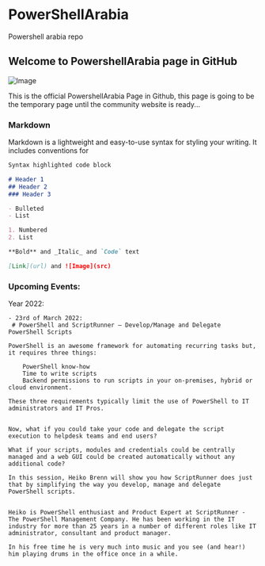 # PowerShellArabia
Powershell arabia repo

## Welcome to PowershellArabia page in GitHub

![Image](https://yt3.ggpht.com/ytc/AKedOLTvNoNQsZhe84Re_Ac4TWxXL-N0BhOQqjoFKC1g=s600-c-k-c0x00ffffff-no-rj-rp-mo)


This is the official PowershellArabia Page in Github, this page is going to be the temporary page until the community website is ready...

### Markdown

Markdown is a lightweight and easy-to-use syntax for styling your writing. It includes conventions for

```markdown
Syntax highlighted code block

# Header 1
## Header 2
### Header 3

- Bulleted
- List

1. Numbered
2. List

**Bold** and _Italic_ and `Code` text

[Link](url) and ![Image](src)
```

### Upcoming Events:
Year 2022:
```
- 23rd of March 2022:
 # PowerShell and ScriptRunner – Develop/Manage and Delegate PowerShell Scripts

PowerShell is an awesome framework for automating recurring tasks but, it requires three things:

    PowerShell know-how
    Time to write scripts
    Backend permissions to run scripts in your on-premises, hybrid or cloud environment.

These three requirements typically limit the use of PowerShell to IT administrators and IT Pros.


Now, what if you could take your code and delegate the script execution to helpdesk teams and end users?

What if your scripts, modules and credentials could be centrally managed and a web GUI could be created automatically without any additional code?

In this session, Heiko Brenn will show you how ScriptRunner does just that by simplifying the way you develop, manage and delegate PowerShell scripts.


Heiko is PowerShell enthusiast and Product Expert at ScriptRunner - The PowerShell Management Company. He has been working in the IT industry for more than 25 years in a number of different roles like IT administrator, consultant and product manager. 

In his free time he is very much into music and you see (and hear!) him playing drums in the office once in a while.

```

